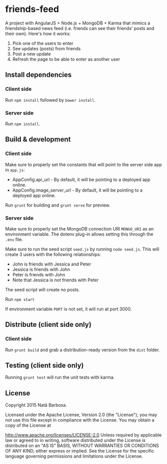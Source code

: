 # friends-feed

A project with AngularJS + Node.js + MongoDB + Karma that mimics a friendship-based news feed (i.e. friends can see their friends' posts and their own). Here's how it works:

1. Pick one of the users to enter
1. See updates (posts) from friends
1. Post a new update
1. Refresh the page to be able to enter as another user

## Install dependencies

### Client side

Run `npm install` followed by `bower install`.

### Server side

Run `npm install`.

## Build & development

### Client side

Make sure to properly set the constants that will point to the server side app in `app.js`:

* AppConfig.api_url - By default, it will be pointing to a deployed app online.
* AppConfig.image_server_url - By default, it will be pointing to a deployed app online.

Run `grunt` for building and `grunt serve` for preview.

### Server side

Make sure to properly set the MongoDB connection URI `MONGO_URI` as an environment variable. The dotenv plug-in allows setting this through the `.env` file.

Make sure to run the seed script `seed.js` by running `node seed.js`. This will create 3 users with the following relationships:

* John is friends with Jessica and Peter
* Jessica is friends with John
* Peter is friends with John
* Note that Jessica is not friends with Peter

The seed script will create no posts.

Run `npm start`

If environment variable `PORT` is not set, it will run at port 3000.

## Distribute (client side only)

### Client side

Run `grunt build` and grab a distribution-ready version from the `dist` folder.

## Testing (client side only)

Running `grunt test` will run the unit tests with karma.

## License
Copyright 2015 Natã Barbosa.

Licensed under the Apache License, Version 2.0 (the "License"); you may not use this file except in compliance with the License. You may obtain a copy of the License at

http://www.apache.org/licenses/LICENSE-2.0
Unless required by applicable law or agreed to in writing, software distributed under the License is distributed on an "AS IS" BASIS, WITHOUT WARRANTIES OR CONDITIONS OF ANY KIND, either express or implied. See the License for the specific language governing permissions and limitations under the License.